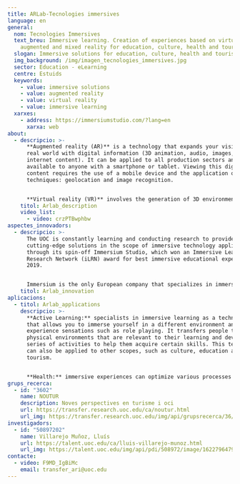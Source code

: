 ```yaml
---
title: ARLab-Tecnologies immersives
language: en
general:
  nom: Tecnologies Immersives
  text_breu: Immersive learning. Creation of experiences based on virtual,
    augmented and mixed reality for education, culture, health and tourism.
  slogan: Immersive solutions for education, culture, health and tourism
  img_background: /img/imagen_tecnologies_immersives.jpg
  sector: Education - eLearning
  centre: Estuids
  keywords:
    - value: immersive solutions
    - value: augmented reality
    - value: virtual reality
    - value: immersive learning
  xarxes:
    - address: https://immersiumstudio.com/?lang=en
      xarxa: web
about:
  - descripcio: >-
      **Augmented reality (AR)** is a technology that expands your vision of the
      real world with digital information (3D animation, audio, images, video,
      internet content). It can be applied to all production sectors and is
      available to anyone with a smartphone or tablet. Viewing this digital
      content requires the use of a mobile device and the application of two
      techniques: geolocation and image recognition. 


      **Virtual reality (VR)** involves the generation of 3D environments that appear to be real or 360º videos that allow user interaction by means of a device (virtual reality headset or glasses). The UOC specializes in the creation of experiences based on virtual, augmented and mixed reality, especially in the scope of education, health, culture and tourism.
    titol: Arlab_description
    video_list:
      - video: crzPTBwphbw
aspectes_innovadors:
  - descripcio: >-
      The UOC is constantly learning and conducting research to provide
      cutting-edge solutions in the scope of immersive technology applications
      through its spin-off Immersium Studio, which won an Immersive Learning
      Research Network (iLRN) award for best immersive educational experience in
      2019. 


      Immersium is the only European company that specializes in immersive interactive video training and the UOC guarantees the pedagogic quality of its immersive experiences.
    titol: Arlab_innovation
aplicacions:
  - titol: Arlab_applications
    descripcio: >-
      **Active Learning:** specialists in immersive learning as a technology
      that allows you to immerse yourself in a different environment and
      experience sensations such as role playing. It transfers people to
      physical environments that are relevant to their learning and develops a
      series of activities to help them acquire certain skills. This technology
      can also be applied to other scopes, such as culture, education and
      tourism. 


      **Health:** immersive experiences can optimize various processes and activities related to health services, such as the training of healthcare professionals, improving empathy and bedside manner, and reducing the perception of chronic or acute pain. This offers a great scope for potential, especially in medical professional training, because we can reduce to zero the negative consequences of mistakes made in training periods, automatically converting them into opportunities for improvement in real life.
grups_recerca:
  - id: "3602"
    name: NOUTUR
    description: Noves perspectives en turisme i oci
    url: https://transfer.research.uoc.edu/ca/noutur.html
    url_img: https://transfer.research.uoc.edu/img/api/grupsrecerca/36/image/1594109415142
investigadors:
  - id: "50897202"
    name: Villarejo Muñoz, Lluís
    url: https://talent.uoc.edu/ca/lluis-villarejo-munoz.html
    url_img: https://talent.uoc.edu/img/api/pdi/508972/image/1622796479743
contacte:
  - video: F9MD_IgBiMc
    email: transfer_ari@uoc.edu
---
```

